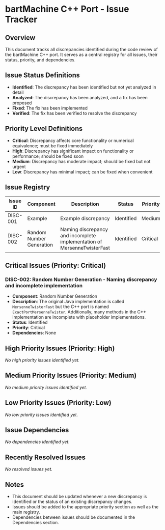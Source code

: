 # bartMachine C++ Port - Issue Tracker

## Overview
This document tracks all discrepancies identified during the code review of the bartMachine C++ port. It serves as a central registry for all issues, their status, priority, and dependencies.

## Issue Status Definitions
- **Identified**: The discrepancy has been identified but not yet analyzed in detail
- **Analyzed**: The discrepancy has been analyzed, and a fix has been proposed
- **Fixed**: The fix has been implemented
- **Verified**: The fix has been verified to resolve the discrepancy

## Priority Level Definitions
- **Critical**: Discrepancy affects core functionality or numerical equivalence; must be fixed immediately
- **High**: Discrepancy has significant impact on functionality or performance; should be fixed soon
- **Medium**: Discrepancy has moderate impact; should be fixed but not urgent
- **Low**: Discrepancy has minimal impact; can be fixed when convenient

## Issue Registry

| Issue ID | Component | Description | Status | Priority | Dependencies | Assigned To | Due Date |
|----------|-----------|-------------|--------|----------|--------------|-------------|----------|
| DISC-001 | Example | Example discrepancy | Identified | Medium | None | | |
| DISC-002 | Random Number Generation | Naming discrepancy and incomplete implementation of MersenneTwisterFast | Identified | Critical | None | | |

## Critical Issues (Priority: Critical)

### DISC-002: Random Number Generation - Naming discrepancy and incomplete implementation
- **Component**: Random Number Generation
- **Description**: The original Java implementation is called `MersenneTwisterFast` but the C++ port is named `ExactPortMersenneTwister`. Additionally, many methods in the C++ implementation are incomplete with placeholder implementations.
- **Status**: Identified
- **Priority**: Critical
- **Dependencies**: None

## High Priority Issues (Priority: High)

*No high priority issues identified yet.*

## Medium Priority Issues (Priority: Medium)

*No medium priority issues identified yet.*

## Low Priority Issues (Priority: Low)

*No low priority issues identified yet.*

## Issue Dependencies

*No dependencies identified yet.*

## Recently Resolved Issues

*No resolved issues yet.*

## Notes
- This document should be updated whenever a new discrepancy is identified or the status of an existing discrepancy changes.
- Issues should be added to the appropriate priority section as well as the main registry.
- Dependencies between issues should be documented in the Dependencies section.

